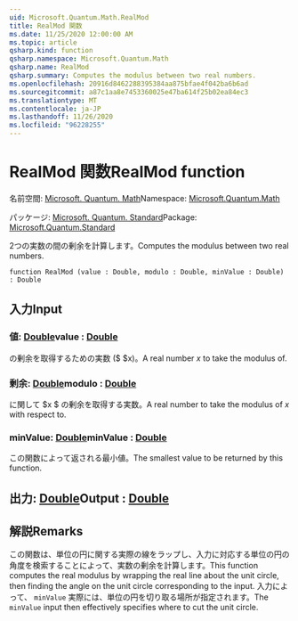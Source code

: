 ```yaml
---
uid: Microsoft.Quantum.Math.RealMod
title: RealMod 関数
ms.date: 11/25/2020 12:00:00 AM
ms.topic: article
qsharp.kind: function
qsharp.namespace: Microsoft.Quantum.Math
qsharp.name: RealMod
qsharp.summary: Computes the modulus between two real numbers.
ms.openlocfilehash: 20916d8462288395384aa875bfae4f042ba6b6ad
ms.sourcegitcommit: a87c1aa8e7453360025e47ba614f25b02ea84ec3
ms.translationtype: MT
ms.contentlocale: ja-JP
ms.lasthandoff: 11/26/2020
ms.locfileid: "96228255"
---
```

# <a name="realmod-function"></a><span data-ttu-id="bde4a-102">RealMod 関数</span><span class="sxs-lookup"><span data-stu-id="bde4a-102">RealMod function</span></span>

<span data-ttu-id="bde4a-103">名前空間: [Microsoft. Quantum. Math](xref:Microsoft.Quantum.Math)</span><span class="sxs-lookup"><span data-stu-id="bde4a-103">Namespace: [Microsoft.Quantum.Math](xref:Microsoft.Quantum.Math)</span></span>

<span data-ttu-id="bde4a-104">パッケージ: [Microsoft. Quantum. Standard](https://nuget.org/packages/Microsoft.Quantum.Standard)</span><span class="sxs-lookup"><span data-stu-id="bde4a-104">Package: [Microsoft.Quantum.Standard](https://nuget.org/packages/Microsoft.Quantum.Standard)</span></span>


<span data-ttu-id="bde4a-105">2つの実数の間の剰余を計算します。</span><span class="sxs-lookup"><span data-stu-id="bde4a-105">Computes the modulus between two real numbers.</span></span>

```qsharp
function RealMod (value : Double, modulo : Double, minValue : Double) : Double
```


## <a name="input"></a><span data-ttu-id="bde4a-106">入力</span><span class="sxs-lookup"><span data-stu-id="bde4a-106">Input</span></span>

### <a name="value--double"></a><span data-ttu-id="bde4a-107">値: [Double](xref:microsoft.quantum.lang-ref.double)</span><span class="sxs-lookup"><span data-stu-id="bde4a-107">value : [Double](xref:microsoft.quantum.lang-ref.double)</span></span>

<span data-ttu-id="bde4a-108">の剰余を取得するための実数 ($ $x)。</span><span class="sxs-lookup"><span data-stu-id="bde4a-108">A real number $x$ to take the modulus of.</span></span>


### <a name="modulo--double"></a><span data-ttu-id="bde4a-109">剰余: [Double](xref:microsoft.quantum.lang-ref.double)</span><span class="sxs-lookup"><span data-stu-id="bde4a-109">modulo : [Double](xref:microsoft.quantum.lang-ref.double)</span></span>

<span data-ttu-id="bde4a-110">に関して $x $ の剰余を取得する実数。</span><span class="sxs-lookup"><span data-stu-id="bde4a-110">A real number to take the modulus of $x$ with respect to.</span></span>


### <a name="minvalue--double"></a><span data-ttu-id="bde4a-111">minValue: [Double](xref:microsoft.quantum.lang-ref.double)</span><span class="sxs-lookup"><span data-stu-id="bde4a-111">minValue : [Double](xref:microsoft.quantum.lang-ref.double)</span></span>

<span data-ttu-id="bde4a-112">この関数によって返される最小値。</span><span class="sxs-lookup"><span data-stu-id="bde4a-112">The smallest value to be returned by this function.</span></span>



## <a name="output--double"></a><span data-ttu-id="bde4a-113">出力: [Double](xref:microsoft.quantum.lang-ref.double)</span><span class="sxs-lookup"><span data-stu-id="bde4a-113">Output : [Double](xref:microsoft.quantum.lang-ref.double)</span></span>



## <a name="remarks"></a><span data-ttu-id="bde4a-114">解説</span><span class="sxs-lookup"><span data-stu-id="bde4a-114">Remarks</span></span>

<span data-ttu-id="bde4a-115">この関数は、単位の円に関する実際の線をラップし、入力に対応する単位の円の角度を検索することによって、実数の剰余を計算します。</span><span class="sxs-lookup"><span data-stu-id="bde4a-115">This function computes the real modulus by wrapping the real line about the unit circle, then finding the angle on the unit circle corresponding to the input.</span></span>
<span data-ttu-id="bde4a-116">入力によって、 `minValue` 実際には、単位の円を切り取る場所が指定されます。</span><span class="sxs-lookup"><span data-stu-id="bde4a-116">The `minValue` input then effectively specifies where to cut the unit circle.</span></span>